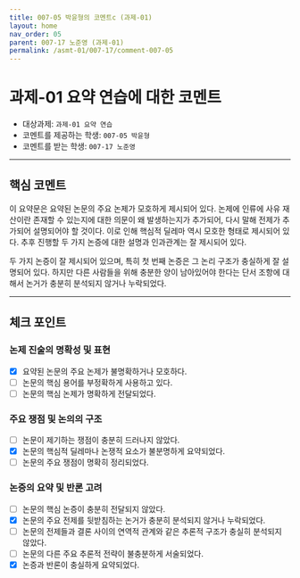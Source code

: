 ```yaml
---
title: 007-05 박윤형의 코멘트c (과제-01) 
layout: home
nav_order: 05
parent: 007-17 노준영 (과제-01)
permalink: /asmt-01/007-17/comment-007-05
---
```


# 과제-01 요약 연습에 대한 코멘트

- 대상과제: `과제-01 요약 연습`
- 코멘트를 제공하는 학생: `007-05 박윤형` 
- 코멘트를 받는 학생: `007-17 노준영` 

---

## 핵심 코멘트

이 요약문은 요약된 논문의 주요 논제가 모호하게 제시되어 있다. 논제에 인류에 사유 재산이란 존재할 수 있는지에 대한 의문이 왜 발생하는지가 추가되어, 다시 말해 전제가 추가되어 설명되어야 할 것이다. 이로 인해 핵심적 딜레마 역시 모호한 형태로 제시되어 있다. 추후 진행할 두 가지 논증에 대한 설명과 인과관계는 잘 제시되어 있다.

두 가지 논증이 잘 제시되어 있으며, 특히 첫 번째 논증은 그 논리 구조가 충실하게 잘 설명되어 있다. 하지만 다른 사람들을 위해 충분한 양이 남아있어야 한다는 단서 조항에 대해서 논거가 충분히 분석되지 않거나 누락되었다.

---

## 체크 포인트

### 논제 진술의 명확성 및 표현  
- [x] 요약된 논문의 주요 논제가 불명확하거나 모호하다.  
- [ ] 논문의 핵심 용어를 부정확하게 사용하고 있다.  
- [ ] 논문의 핵심 논제가 명확하게 전달되었다.  

### 주요 쟁점 및 논의의 구조  
- [ ] 논문이 제기하는 쟁점이 충분히 드러나지 않았다.  
- [x] 논문의 핵심적 딜레마나 논쟁적 요소가 불분명하게 요약되었다.  
- [ ] 논문의 주요 쟁점이 명확히 정리되었다.  

### 논증의 요약 및 반론 고려  
- [ ] 논문의 핵심 논증이 충분히 전달되지 않았다.  
- [x] 논문의 주요 전제를 뒷받침하는 논거가 충분히 분석되지 않거나 누락되었다.  
- [ ] 논문의 전제들과 결론 사이의 연역적 관계와 같은 추론적 구조가 충실히 분석되지 않았다.  
- [ ] 논문의 다른 주요 추론적 전략이 불충분하게 서술되었다.
- [x] 논증과 반론이 충실하게 요약되었다. 